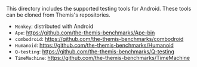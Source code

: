 This directory includes the supported testing tools for Android. These tools can be cloned from Themis's repositories.

* `Monkey`: distributed with Android
* `Ape`: https://github.com/the-themis-benchmarks/Ape-bin
* `combodroid`: https://github.com/the-themis-benchmarks/combodroid
* `Humanoid`: https://github.com/the-themis-benchmarks/Humanoid
* `Q-testing`: https://github.com/the-themis-benchmarks/Q-testing
* `TimeMachine`: https://github.com/the-themis-benchmarks/TimeMachine

